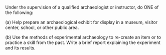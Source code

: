 Under the supervision of a qualified archaeologist or instructor, do ONE of the following:

(a) Help prepare an archaeological exhibit for display in a museum, visitor center, school, or other public area.

(b) Use the methods of experimental archaeology to re-create an item or to practice a skill from the past. Write a brief report explaining the experiment and its results.
